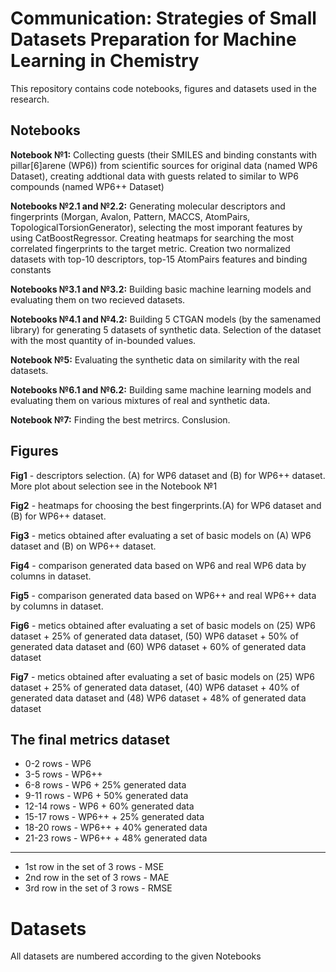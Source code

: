 # Communication: Strategies of Small Datasets Preparation for Machine Learning in Chemistry 
This repository contains code notebooks, figures and datasets used in the research.

## Notebooks
**Notebook №1:** Collecting guests (their SMILES and binding constants with pillar[6]arene (WP6)) from scientific sources for original data (named WP6 Dataset), creating addtional data with guests related to similar to WP6 compounds (named WP6++ Dataset)

**Notebooks №2.1 and №2.2:** Generating molecular descriptors and fingerprints (Morgan, Avalon, Pattern, MACCS, AtomPairs, TopologicalTorsionGenerator), selecting the most imporant features by using CatBoostRegressor. Creating heatmaps for searching the most correlated fingerprints to the target metric. Creation two normalized datasets with top-10 descriptors, top-15 AtomPairs features and binding constants

**Notebooks №3.1 and №3.2:** Building basic machine learning models and evaluating them on two recieved datasets.

**Notebooks №4.1 and №4.2:** Building 5 CTGAN models (by the samenamed library) for generating 5  datasets of synthetic data. Selection of the dataset with the most quantity of  in-bounded values.

**Notebook №5:** Evaluating the synthetic data on similarity with the real datasets. 

**Notebooks №6.1 and №6.2:** Building same machine learning models and evaluating them on various mixtures of real and synthetic data.

**Notebook №7:** Finding the best metrircs. Conslusion.

## Figures
**Fig1** - descriptors selection. (A) for WP6 dataset and (B) for WP6++ dataset. More plot about selection see in the Notebook №1

**Fig2** - heatmaps for choosing the best fingerprints.(A) for WP6 dataset and (B) for WP6++ dataset.

**Fig3** - metics obtained after evaluating a set of basic models on (A) WP6 dataset and (B) on WP6++ dataset.

**Fig4** - comparison generated data based on WP6 and real WP6 data by columns in dataset.

**Fig5** - comparison generated data based on WP6++ and real WP6++ data by columns in dataset.

**Fig6** - metics obtained after evaluating a set of basic models on (25) WP6 dataset + 25% of generated data dataset, (50) WP6 dataset + 50% of generated data dataset and (60) WP6 dataset + 60% of generated data dataset

**Fig7** - metics obtained after evaluating a set of basic models on (25) WP6 dataset + 25% of generated data dataset, (40) WP6 dataset + 40% of generated data dataset and (48) WP6 dataset + 48% of generated data dataset

## The final metrics dataset
* 0-2 rows - WP6
* 3-5 rows - WP6++
* 6-8 rows - WP6 + 25% generated data
* 9-11 rows - WP6 + 50% generated data
* 12-14 rows - WP6 + 60% generated data
* 15-17 rows - WP6++ + 25% generated data
* 18-20 rows - WP6++ + 40% generated data
* 21-23 rows - WP6++ + 48% generated data

---

* 1st row in the set of 3 rows - MSE
* 2nd row in the set of 3 rows - MAE
* 3rd row in the set of 3 rows - RMSE

# Datasets
All datasets are numbered according to the given Notebooks
